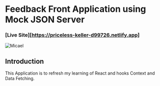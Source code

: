 # Feedback Front Application using Mock JSON Server

### [Live Site][https://priceless-keller-d99726.netlify.app]

![Micael](https://res.cloudinary.com/dkdxshfnd/image/upload/v1647670524/Capture_ipcslj.png)

## Introduction

This Application is to refresh my learning of React and hooks Context and Data Fetching.
